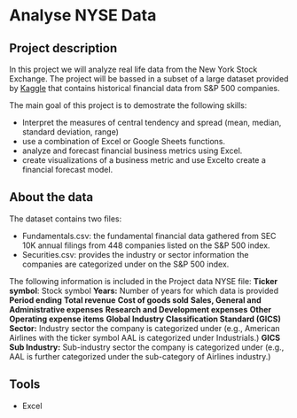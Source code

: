 # Analyse NYSE Data
## Project description
In this project we will analyze real life data from the New York Stock Exchange. 
The project will be bassed in a subset of a large dataset provided by [Kaggle](https://www.kaggle.com/dgawlik/nyse) that contains historical financial data from S&P 500 companies. 

The main goal of this project is to demostrate the following skills:

- Interpret the measures of central tendency and spread (mean, median, standard deviation, range)
- use a combination of Excel or Google Sheets functions.
- analyze and forecast financial business metrics using Excel.
- create visualizations of a business metric and use Excelto create a financial forecast model.

## About the data
The dataset contains two files: 

- Fundamentals.csv: the fundamental financial data gathered from SEC 10K annual filings from 448 companies listed on the S&P 500 index. 
- Securities.csv: provides the industry or sector information the companies are categorized under on the S&P 500 index.

The following information is included in the Project data NYSE file:
**Ticker symbol**: Stock symbol
**Years:** Number of years for which data is provided
**Period ending**
**Total revenue**
**Cost of goods sold**
**Sales, General and Administrative expenses**
**Research and Development expenses**
**Other Operating expense items**
**Global Industry Classification Standard (GICS) Sector:** Industry sector the company is categorized under (e.g., American Airlines with the ticker symbol AAL is categorized under Industrials.)
**GICS Sub Industry:** Sub-industry sector the company is categorized under (e.g., AAL is further categorized under the sub-category of Airlines industry.)


## Tools 
- Excel